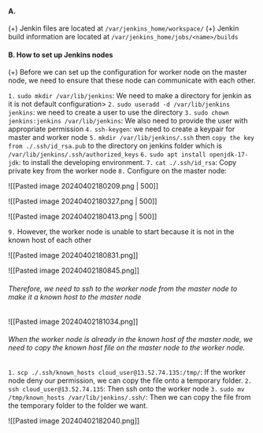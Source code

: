 #### A.

(+) Jenkin files are located at `/var/jenkins_home/workspace/` 
(+) Jenkin build information are located at `/var/jenkins_home/jobs/<name>/builds`

#### B. How to set up Jenkins nodes
(+) Before we can set up the configuration for worker node on the master node, we need to ensure that these node can communicate with each other.

`1.` `sudo mkdir /var/lib/jenkins`: We need to make a directory for jenkin as it is not default configuration>
`2.` `sudo useradd -d /var/lib/jenkins jenkins`: we need to  create a user to use the directory
`3.` `sudo chown jenkins:jenkins /var/lib/jenkins`: We also need to provide the user with appropriate permission
`4.` `ssh-keygen`: we need to create a keypair for master and worker node
`5.` `mkdir /var/lib/jenkins/.ssh` then `copy the key from ./.ssh/id_rsa.pub` to the directory on jenkins folder which is `/var/lib/jenkins/.ssh/authorized_keys`
`6.` `sudo apt install openjdk-17-jdk`: to install the developing environment.
`7.` `cat ./.ssh/id_rsa`: Copy private key from the worker node
`8.` Configure on the master node:

![[Pasted image 20240402180209.png | 500]]

![[Pasted image 20240402180327.png | 500]]

![[Pasted image 20240402180413.png | 500]]

`9.` However, the worker node is unable to start because it is not in the known host of each other

![[Pasted image 20240402180831.png]]

![[Pasted image 20240402180845.png]]

###### Therefore, we need to ssh to the worker node from the master node to make it a known host to the master node
![[Pasted image 20240402181034.png]]

###### When the worker node is already in the known host of the master node, we need to copy the known host file on the master node to the worker node.

`1.` `scp ./.ssh/known_hosts cloud_user@13.52.74.135:/tmp/`: If the worker node deny our permission, we can copy the file onto a temporary folder.
`2.` `ssh cloud_user@13.52.74.135`: Then ssh onto the worker node
`3.` `sudo mv /tmp/known_hosts /var/lib/jenkins/.ssh/`: Then we can copy the file from the temporary folder to the folder we want.

![[Pasted image 20240402182040.png]]